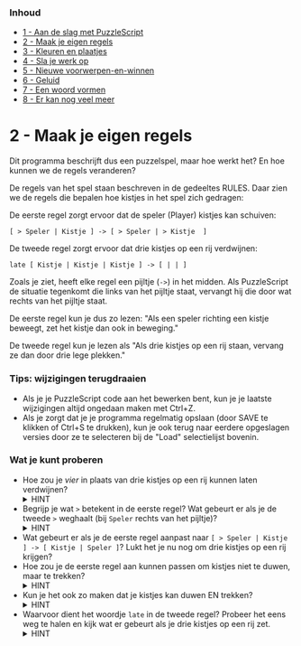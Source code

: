 ### Inhoud

- [1 - Aan de slag met PuzzleScript](1-aan-de-slag-met-puzzlescript.md)
- [2 - Maak je eigen regels](2-maak-je-eigen-regels.md)
- [3 - Kleuren en plaatjes](3-kleuren-en-plaatjes.md)
- [4 - Sla je werk op](4-sla-je-werk-op.md)
- [5 - Nieuwe voorwerpen-en-winnen](5-nieuwe-voorwerpen-en-winnen.md)
- [6 - Geluid](6-geluid.md)
- [7 - Een woord vormen](7-een-woord-vormen.md)
- [8 - Er kan nog veel meer](8-er-kan-nog-veel-meer.md)

# 2 - Maak je eigen regels

Dit programma beschrijft dus een puzzelspel, maar hoe werkt het? En hoe kunnen we de regels veranderen?

De regels van het spel staan beschreven in de gedeeltes RULES. Daar zien we de regels die bepalen hoe kistjes in het spel zich gedragen:

De eerste regel zorgt ervoor dat de speler (Player) kistjes kan schuiven:
```
[ > Speler | Kistje ] -> [ > Speler | > Kistje  ]
```

De tweede regel zorgt ervoor dat drie kistjes op een rij verdwijnen:
```
late [ Kistje | Kistje | Kistje ] -> [ | | ]
```

Zoals je ziet, heeft elke regel een pijltje (`->`) in het midden. Als PuzzleScript de situatie tegenkomt die links van het pijltje staat, vervangt hij die door wat rechts van het pijltje staat.

De eerste regel kun je dus zo lezen: "Als een speler richting een kistje beweegt, zet het kistje dan ook in beweging."

De tweede regel kun je lezen als "Als drie kistjes op een rij staan, vervang ze dan door drie lege plekken."

### Tips: wijzigingen terugdraaien
- Als je je PuzzleScript code aan het bewerken bent, kun je je laatste wijzigingen altijd ongedaan maken met Ctrl+Z.
- Als je zorgt dat je je programma regelmatig opslaan (door SAVE te klikken of Ctrl+S te drukken), kun je ook terug naar eerdere opgeslagen versies door ze te selecteren bij de "Load" selectielijst bovenin.

### Wat je kunt proberen ###
- Hoe zou je *vier* in plaats van drie kistjes op een rij kunnen laten verdwijnen?
  <details><summary>HINT</summary>Voeg zowel links en rechts een extra vakje toe in de regel. Vakjes worden gescheiden door <code>|</code>. Links en rechts van het pijltje moeten altijd evenveel vakjes staan.</details>
- Begrijp je wat `>` betekent in de eerste regel? Wat gebeurt er als je de tweede `>` weghaalt (bij `Speler` rechts van het pijltje)?
  <details><summary>HINT</summary><code>&gt;</code> heeft met beweging te maken. <code>&gt; Speler</code> betekent hier in feite: een naar het kistje bewegende speler.</details>
- Wat gebeurt er als je de eerste regel aanpast naar `[ > Speler | Kistje ] -> [ Kistje | Speler ]`? Lukt het je nu nog om drie kistjes op een rij krijgen?
- Hoe zou je de eerste regel aan kunnen passen om kistjes niet te duwen, maar te trekken?   <details><summary>HINT</summary>Als <code>&gt; Speler</code> betekent "een speler die naar het kistje beweegt", hoe zou je dan "een speler die van het kistje af beweegt" zeggen?</details>
- Kun je het ook zo maken dat je kistjes kan duwen EN trekken?
  <details><summary>HINT</summary>Je kunt de eerste regel kopieren voor je 'm aanpast zoals bij de vorige vraag.</details>
- Waarvoor dient het woordje `late` in de tweede regel? Probeer het eens weg te halen en kijk wat er gebeurt als je drie kistjes op een rij zet.
  <details><summary>HINT</summary>Zonder het woordje <code>late</code> win je niet direct als je drie kistjes op een rij zet, maar pas als je nog een stap doet.</details>

